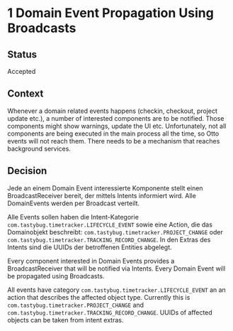 # 1 Domain Event Propagation Using Broadcasts

## Status

Accepted

## Context

Whenever a domain related events happens (checkin, checkout, project update etc.), a number of 
interested components are to be notified. Those components might show warnings, update the UI etc.
Unfortunately, not all components are being executed in the main process all the time, so Otto 
events will not reach them. There needs to be a mechanism that reaches background services.

## Decision

Jede an einem Domain Event interessierte Komponente stellt einen BroadcastReceiver bereit, der 
mittels Intents informiert wird. Alle DomainEvents werden per Broadcast verteilt.

Alle Events sollen haben die Intent-Kategorie `com.tastybug.timetracker.LIFECYCLE_EVENT` sowie eine
Action, die das Domainobjekt beschreibt: `com.tastybug.timetracker.PROJECT_CHANGE` oder 
`com.tastybug.timetracker.TRACKING_RECORD_CHANGE`.
In den Extras des Intents sind die UUIDs der betroffenen Entities abgelegt.

Every component interested in Domain Events provides a BroadcastReceiver that will be notified via
Intents. Every Domain Event will be propagated using Broadcasts.

All events have category `com.tastybug.timetracker.LIFECYCLE_EVENT` an an action that describes the
affected object type. Currently this is `com.tastybug.timetracker.PROJECT_CHANGE` and 
`com.tastybug.timetracker.TRACKING_RECORD_CHANGE`. UUIDs of affected objects can be taken from
intent extras.
